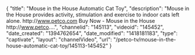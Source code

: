 {
    "title": "Mouse in the House Automatic Cat Toy",
    "description": "Mouse in the House provides activity, stimulation and exercise to indoor cats left alone. http:\/\/www.petco.com Buy Now - Mouse in the House http:\/\/www.petco....",
    "channelid": "145113",
    "videoid": "145452",
    "date_created": "1394762654",
    "date_modified": "1418181183",
    "type": "captivate",
    "layout": "channelVideo",
    "url": "\/petco-tv\/mouse-in-the-house-automatic-cat-toy\/145113-145452"
}